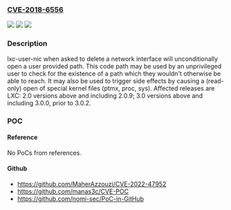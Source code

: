 ### [CVE-2018-6556](https://cve.mitre.org/cgi-bin/cvename.cgi?name=CVE-2018-6556)
![](https://img.shields.io/static/v1?label=Product&message=LXC&color=blue)
![](https://img.shields.io/static/v1?label=Version&message=2.02.0.9%20&color=brighgreen)
![](https://img.shields.io/static/v1?label=Vulnerability&message=Incorrect%20access%20control&color=brighgreen)

### Description

lxc-user-nic when asked to delete a network interface will unconditionally open a user provided path. This code path may be used by an unprivileged user to check for the existence of a path which they wouldn't otherwise be able to reach. It may also be used to trigger side effects by causing a (read-only) open of special kernel files (ptmx, proc, sys). Affected releases are LXC: 2.0 versions above and including 2.0.9; 3.0 versions above and including 3.0.0, prior to 3.0.2.

### POC

#### Reference
No PoCs from references.

#### Github
- https://github.com/MaherAzzouzi/CVE-2022-47952
- https://github.com/manas3c/CVE-POC
- https://github.com/nomi-sec/PoC-in-GitHub

